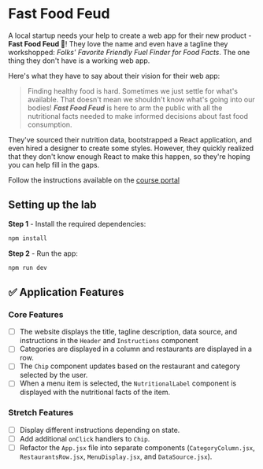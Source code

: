 # Fast Food Feud

A local startup needs your help to create a web app for their new product - **Fast Food Feud 🍔**! They love the name and even have a tagline they workshopped: *Folks' Favorite Friendly Fuel Finder for Food Facts*. The one thing they don't have is a working web app.

Here's what they have to say about their vision for their web app:

> Finding healthy food is hard. Sometimes we just settle for what's available. That doesn't mean we shouldn't know what's going into our bodies! ***Fast Food Feud*** is here to arm the public with all the nutritional facts needed to make informed decisions about fast food consumption.

They've sourced their nutrition data, bootstrapped a React application, and even hired a designer to create some styles. However, they quickly realized that they don't know enough React to make this happen, so they're hoping you can help fill in the gaps.

Follow the instructions available on the [course portal](https://courses.codepath.org/courses/summer_internship_for_tech_excellence/unit/2#!lab1)


## Setting up the lab

**Step 1** - Install the required dependencies:

```bash
npm install
```

**Step 2** - Run the app:

```bash
npm run dev
```

## ✅ Application Features

### Core Features

- [ ] The website displays the title, tagline description, data source, and instructions in the `Header` and `Instructions` component
- [ ] Categories are displayed in a column and restaurants are displayed in a row.
- [ ] The `Chip` component updates based on the restaurant and category selected by the user.
- [ ] When a menu item is selected, the `NutritionalLabel` component is displayed with the nutritional facts of the item.

### Stretch Features

- [ ] Display different instructions depending on state.
- [ ] Add additional `onClick` handlers to `Chip`.
- [ ] Refactor the `App.jsx` file into separate components (`CategoryColumn.jsx`, `RestaurantsRow.jsx`, `MenuDisplay.jsx`, and `DataSource.jsx`).

